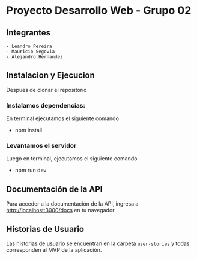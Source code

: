 # Proyecto Desarrollo Web - Grupo 02

## Integrantes
    - Leandro Pereira
    - Mauricio Segovia
    - Alejandro Hernandez

## Instalacion y Ejecucion

Despues de clonar el repositorio

### Instalamos dependencias:

En terminal ejecutamos el siguiente comando
- npm install

### Levantamos el servidor

Luego en terminal, ejecutamos el siguiente comando
- npm run dev

## Documentación de la API

Para acceder a la documentación de la API, ingresa a [http://localhost:3000/docs](http://localhost:3000/docs) en tu navegador

## Historias de Usuario

Las historias de usuario se encuentran en la carpeta `user-stories` y todas corresponden al MVP de la aplicación.